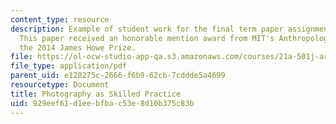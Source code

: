 ```yaml
---
content_type: resource
description: Example of student work for the final term paper assignment for the course.
  This paper received an honorable mention award from MIT's Anthropology Program for
  the 2014 James Howe Prize.
file: https://ol-ocw-studio-app-qa.s3.amazonaws.com/courses/21a-501j-art-craft-science-spring-2013/929eef61d1eebfbac53e8d10b375c83b_MIT21A_501JS13_Photography.pdf
file_type: application/pdf
parent_uid: e128275c-2666-f6b9-62cb-7cddde5a4699
resourcetype: Document
title: Photography as Skilled Practice
uid: 929eef61-d1ee-bfba-c53e-8d10b375c83b
---
```


